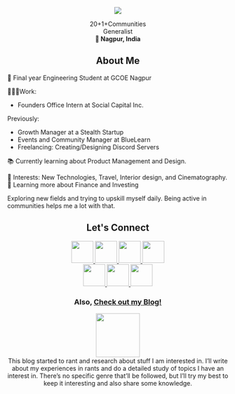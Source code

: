 <p align="center">
  <img src="https://capsule-render.vercel.app/api?type=waving&color=gradient&text=Hi!+I+am+Yash&height=150&section=header"/>
</p>
<p align="center">
  20+1+Communities <br>
  Generalist <br>
  <b>📍 Nagpur, India </b>
</p>
<h2 align="center">
  About Me
</h2>
<p>
🏫 Final year Engineering Student at GCOE Nagpur

👷🏻‍♂️Work: <br>
<ul>
  <li>Founders Office Intern at Social Capital Inc.</li>
</ul>
Previously:
<ul>
  <li>Growth Manager at a Stealth Startup</li>
  <li>Events and Community Manager at BlueLearn</li>
  <li>Freelancing: Creating/Designing Discord Servers</li>
</ul>

📚 Currently learning about Product Management and Design. <br>

🧬 Interests: New Technologies, Travel, Interior design, and Cinematography. <br>
💸 Learning more about Finance and Investing <br>

Exploring new fields and trying to upskill myself daily. Being active in communities helps me a lot with that.
</p>

<h2 align="center">
  Let's Connect
</h2>
<p align="center">
<a href="https://yash-deshmukh.super.site/">
  <img height="50" src="https://user-images.githubusercontent.com/46517096/166972883-f5f1d88c-0246-4374-88ac-ded0f2cf0699.png"/>
</a>
<a href="https://www.linkedin.com/in/yash-deshmukh25">
  <img height="50" src="https://user-images.githubusercontent.com/46517096/166973395-19676cd8-f8ec-4abf-83ff-da8243505b82.png"/>
</a>
<a href="https://twitter.com/theycallmeyd_">
  <img height="50" src="https://user-images.githubusercontent.com/46517096/166974271-91dfa250-d70b-4cb9-8707-f1bda1b708c3.png"/>
</a>
<a href="mailto:ydeshmukh7.yd@gmail.com">
  <img height="50" src="https://github-production-user-asset-6210df.s3.amazonaws.com/75061152/260206935-f12be886-570a-4a18-9aa3-295e030dd828.png"/>
</a>
  <br>
<a href="https://www.instagram.com/theycallmeyd_">
  <img height="50" src="https://user-images.githubusercontent.com/46517096/166974368-9798f39f-1f46-499c-b14e-81f0a3f83a06.png"/>
</a>
<a href="https://dsc.gg/reveried">
  <img height="50" src="https://github-production-user-asset-6210df.s3.amazonaws.com/75061152/260206858-5d5bc158-8591-40c8-b3db-9572f823b5ae.png"/>
</a>
<a href="https://open.spotify.com/user/rtii5rp5gb3cfjs6hc5xpupmg?si=29cb3d94c2dc47cf">
  <img height="50" src="https://github-production-user-asset-6210df.s3.amazonaws.com/75061152/260207476-206e38f7-06a4-4a11-81bf-11de0174cc14.png"/>
</a>
</p>

<h3 align="center">Also, <a href="https://yashdeshmukh25.wordpress.com/">
    Check out my Blog!
  </a>
</h3>
<p align="center">
    <a href="https://yashdeshmukh25.wordpress.com/">
    <img height="100" src="https://cdn.discordapp.com/attachments/941257902981791844/1066967981764116510/REVERIEd_new.png"/>
  </a> <br>
  This blog started to rant and research about stuff I am interested in. I’ll write about my experiences in rants and do a detailed study of topics I have an interest in. There’s no specific genre that’ll be followed, but I’ll try my best to keep it interesting and also share some knowledge.
</p>

<p align="center">
  
</p>

<p align="center">
  <img src="https://komarev.com/ghpvc/?username=yashdeshmukh25&style=flat&color=brightgreen&label=PROFILE+VIEWS" alt=""/>
</p>


